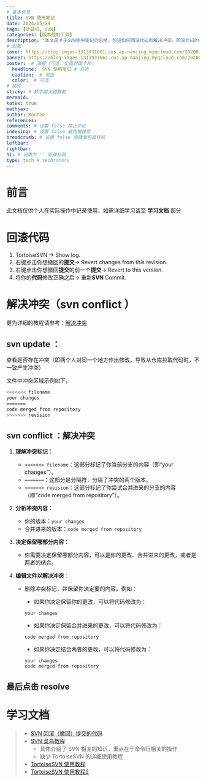 ```yaml
---
# 基本信息
title: SVN 使用笔记
date: 2024/05/29
tags: [计算机, SVN]
categories: [版本控制工具]
description: "本文是关于SVN使用笔记的总结，包括如何回滚代码和解决冲突。回滚代码的步骤包括查看日志、撤销指定提交的更改，并重新提交。解决冲突时，需要理解冲突标记、分析冲突内容、决定保留哪部分内容，并编辑文件以解决冲突。文章还提供了SVN学习文档的链接，包括SVN回滚、菜鸟教程、TortoiseSVN使用教程等资源。"
# 封面
cover: https://blog-imges-1313931661.cos.ap-nanjing.myqcloud.com/20200317211518_nNfZE.gif
banner: https://blog-imges-1313931661.cos.ap-nanjing.myqcloud.com/20200317211518_nNfZE.gif
poster:  # 海报（可选，全图封面卡片）
  headline:  SVN 使用笔记 # 必选
  caption:  # 可选
  color:  # 可选
# 插件
sticky: # 数字越大越靠前
mermaid:
katex: true
mathjax: 
author: Montee
references:
comments: # 设置 false 禁止评论
indexing: # 设置 false 避免被搜索
breadcrumb: # 设置 false 隐藏面包屑导航
leftbar: 
rightbar:
h1: # 设置为 '' 隐藏标题
type: tech # tech/story
---
```

 
# 前言
此文档仅供个人在实际操作中记录使用，如需详细学习请至 **学习文档** 部分

# 回滚代码
1. TortoiseSVN -> Show log.
2. 右键点击你想撤回的**提交**-> Revert changes from this revision.
3. 右键点击你想撤回**提交**的前一个**提交**-> Revert to this version.
4. 将你的**代码**修改正确之后-> 重新**SVN** Commit.



# 解决冲突（svn conflict ）

更为详细的教程请参考：[解决冲突](https://tortoisesvn.net/docs/release/TortoiseSVN_zh_CN/tsvn-dug-conflicts.html)

## svn update ：
查看是否存在冲突（即两个人对同一个地方作出修改，导致从仓库拉取代码时，不一致产生冲突）

文件中冲突区域示例如下，

```bash
<<<<<<< filename
your changes
=======
code merged from repository
>>>>>>> revision
```

## svn conflict ：解决冲突

1. **理解冲突标记**：
    
    - `<<<<<<< filename`：这部分标记了你当前分支的内容（即“your changes”）。
    - `=======`：这部分是分隔符，分隔了冲突的两个版本。
    - `>>>>>>> revision`：这部分标记了你尝试合并进来的分支的内容（即“code merged from repository”）。
    
2. **分析冲突内容**：
    - 你的版本：`your changes`
    - 合并进来的版本：`code merged from repository`

3. **决定保留哪部分内容**：
    - 你需要决定保留哪部分内容，可以是你的更改、合并进来的更改，或者是两者的结合。

4. **编辑文件以解决冲突**：
    - 删除冲突标记，并保留你决定要的内容。例如：
        - 如果你决定保留你的更改，可以将代码修改为：

        ```plaintext
        your changes
        ```

        - 如果你决定保留合并进来的更改，可以将代码修改为：

        ```plaintext
        code merged from repository
        ```

        - 如果你决定结合两者的更改，可以将代码修改为：

        ```plaintext
        your changes
        code merged from repository
        ```

## 最后点击 resolve

# 学习文档

> * [SVN 回滚（撤回）提交的代码](https://blog.csdn.net/k358971707/article/details/78519179)
> * [SVN 菜鸟教程](https://www.runoob.com/svn/svn-tutorial.html)
>   * 具体介绍了 SVN 相关的知识，重点在于命令行相关的操作
>   * 缺少 TortoiseSVN 的详细使用教程
> * [TortoiseSVN 使用教程](https://www.cnblogs.com/DreamingFishZIHao/p/12982944.html)
> * [TortoiseSVN 使用教程2](https://tortoisesvn.net/docs/release/TortoiseSVN_zh_CN/tsvn-preface-readingguide.html)